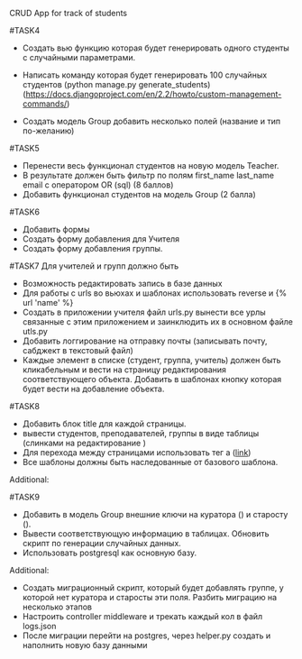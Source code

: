 CRUD App for track of students

#TASK4
- Создать вью функцию которая будет генерировать одного студенты с случайными параметрами.

- Написать команду которая будет генерировать 100 случайных студентов (python manage.py generate_students) (https://docs.djangoproject.com/en/2.2/howto/custom-management-commands/)

- Создать модель Group добавить несколько полей (название и тип по-желанию)

#TASK5
- Перенести весь функционал студентов на новую модель Teacher.
- В результате должен быть фильтр по полям first_name last_name email с оператором OR (sql) (8 баллов)
- Добавить функционал студентов на модель Group (2 балла)

#TASK6
- Добавить формы
- Создать форму добавления для Учителя
- Создать форму добавления группы.

#TASK7
Для учителей и групп должно быть
- Возможность редактировать запись в базе данных
- Для работы с urls во вьюхах и шаблонах использовать reverse и {% url 'name' %}
- Создать в приложении учителя файл urls.py вынести все урлы связанные с этим приложением и заинклюдить их в основном файле utls.py
- Добавить логгирование на отправку почты (записывать почту, сабджект в текстовый файл)
- Каждые элемент в списке (студент, группа, учитель) должен быть кликабельным и вести на страницу редактирования соответствующего объекта. Добавить в шаблонах кнопку которая будет вести на добавление объекта.

#TASK8
- Добавить блок title для каждой страницы.
- вывести студентов, преподавателей, группы в виде таблицы (слинками на редактирование )
- Для перехода между страницами использовать тег а (<a href="...">link</a>)
- Все шаблоны должны быть наследованные от базового шаблона.

Additional:

#TASK9
- Добавить в модель Group внешние ключи на куратора () и старосту (). 
- Вывести соответствующую информацию в таблицах. Обновить скрипт по генерации случайных данных.
- Использовать postgresql как основную базу.

Additional:
- Создать миграционный скрипт, который будет добавлять группе, 
у которой нет куратора и старосты эти поля. Разбить миграцию на несколько этапов
- Настроить controller middleware и трекать каждый кол в файл logs.json
- После миграции перейти на postgres, через helper.py создать и наполнить новую базу данными

